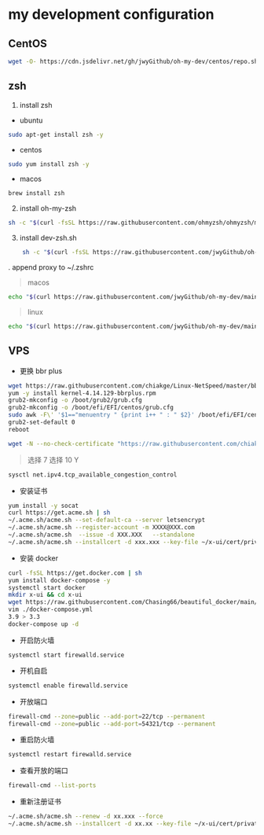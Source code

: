 # my development configuration

## CentOS

```sh
wget -O- https://cdn.jsdelivr.net/gh/jwyGithub/oh-my-dev/centos/repo.sh | sh
```

## zsh

1. install zsh

-   ubuntu

```sh
sudo apt-get install zsh -y
```

-   centos

```sh
sudo yum install zsh -y
```

-   macos

```sh
brew install zsh
```

2. install oh-my-zsh

```sh
sh -c "$(curl -fsSL https://raw.githubusercontent.com/ohmyzsh/ohmyzsh/master/tools/install.sh)"
```

3. install dev-zsh.sh

```sh
    sh -c "$(curl -fsSL https://raw.githubusercontent.com/jwyGithub/oh-my-dev/main/zsh/dev-zsh.sh)"
```

. append proxy to ~/.zshrc

> macos

```sh
echo "$(curl https://raw.githubusercontent.com/jwyGithub/oh-my-dev/main/zsh/proxy/macos.zsh)" >> ~/.zshrc
```

> linux

```sh
echo "$(curl https://raw.githubusercontent.com/jwyGithub/oh-my-dev/main/zsh/proxy/linux.zsh)" >> ~/.zshrc
```

## VPS

-   更换 bbr plus

```sh
wget https://raw.githubusercontent.com/chiakge/Linux-NetSpeed/master/bbrplus/centos/7/kernel-4.14.129-bbrplus.rpm
yum -y install kernel-4.14.129-bbrplus.rpm
grub2-mkconfig -o /boot/grub2/grub.cfg
grub2-mkconfig -o /boot/efi/EFI/centos/grub.cfg
sudo awk -F\' '$1=="menuentry " {print i++ " : " $2}' /boot/efi/EFI/centos/grub.cfg
grub2-set-default 0
reboot
```

```sh
wget -N --no-check-certificate "https://raw.githubusercontent.com/chiakge/Linux-NetSpeed/master/tcp.sh" && chmod +x tcp.sh && ./tcp.sh
```

> 选择 7 选择 10 Y

```sh
sysctl net.ipv4.tcp_available_congestion_control
```

-   安装证书

```sh
yum install -y socat
curl https://get.acme.sh | sh
~/.acme.sh/acme.sh --set-default-ca --server letsencrypt
~/.acme.sh/acme.sh --register-account -m XXXX@XXX.com
~/.acme.sh/acme.sh  --issue -d XXX.XXX   --standalone
~/.acme.sh/acme.sh --installcert -d xxx.xxx --key-file ~/x-ui/cert/private.key --fullchain-file ~/x-ui/cert/cert.crt
```

-   安装 docker

```sh
curl -fsSL https://get.docker.com | sh
yum install docker-compose -y
systemctl start docker
mkdir x-ui && cd x-ui
wget https://raw.githubusercontent.com/Chasing66/beautiful_docker/main/x-ui/docker-compose.yml
vim ./docker-compose.yml
3.9 > 3.3
docker-compose up -d
```

-   开启防火墙

```
systemctl start firewalld.service
```

-   开机自启

```sh
systemctl enable firewalld.service
```

-   开放端口

```sh
firewall-cmd --zone=public --add-port=22/tcp --permanent
firewall-cmd --zone=public --add-port=54321/tcp --permanent
```

-   重启防火墙

```sh
systemctl restart firewalld.service
```

-   查看开放的端口

```sh
firewall-cmd --list-ports
```

-   重新注册证书

```sh
~/.acme.sh/acme.sh --renew -d xx.xxx --force
~/.acme.sh/acme.sh --installcert -d xx.xx --key-file ~/x-ui/cert/private.key --fullchain-file ~/x-ui/cert/cert.crt
```

